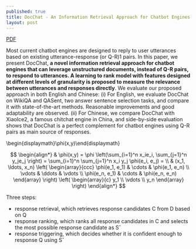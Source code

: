 ```yaml
---
published: true
title: DocChat - An Information Retrieval Approach for Chatbot Engines Using Unstructured Documents
layout: post
---
```


[PDF](http://aclweb.org/anthology/P16-1049)

Most current chatbot engines are designed to reply to user utterances based on existing utterance-response (or Q-R)1 pairs. In this paper, we present DocChat, **a novel information retrieval approach for chatbot engines that can leverage unstructured documents, instead of Q-R pairs, to respond to utterances. A learning to rank model with features designed at different levels of granularity is proposed to measure the relevance between utterances and responses directly**. We evaluate our proposed approach in both English and Chinese: (i) For English, we evaluate DocChat on WikiQA and QASent, two answer sentence selection tasks, and compare it with state-of-the-art methods. Reasonable improvements and good adaptability are observed. (ii) For Chinese, we compare DocChat with XiaoIce2, a famous chitchat engine in China, and side-by-side evaluation shows that DocChat is a perfect complement for chatbot engines using Q-R pairs as main source of responses.


\begin{displaymath}\phi(x,y)\end{displaymath}

$$
\begin{align*}
  & \phi(x,y) = \phi \left(\sum_{i=1}^n x_ie_i, \sum_{j=1}^n y_je_j \right)
  = \sum_{i=1}^n \sum_{j=1}^n x_i y_j \phi(e_i, e_j) = \\
  & (x_1, \ldots, x_n) \left( \begin{array}{ccc}
      \phi(e_1, e_1) & \cdots & \phi(e_1, e_n) \\
      \vdots & \ddots & \vdots \\
      \phi(e_n, e_1) & \cdots & \phi(e_n, e_n)
    \end{array} \right)
  \left( \begin{array}{c}
      y_1 \\
      \vdots \\
      y_n
    \end{array} \right)
\end{align*}
$$

Three steps:

* response retrieval, which retrieves response candidates C from D based on Q
* response ranking, which ranks all response candidates in C and selects the most possible response candidate as Sˆ
* response triggering, which decides whether it is confident enough to response Q using Sˆ